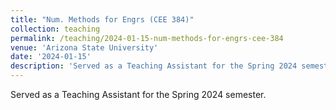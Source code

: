 ```yaml
---
title: "Num. Methods for Engrs (CEE 384)"
collection: teaching
permalink: /teaching/2024-01-15-num-methods-for-engrs-cee-384
venue: 'Arizona State University'
date: '2024-01-15'
description: 'Served as a Teaching Assistant for the Spring 2024 semester.'
---
```


Served as a Teaching Assistant for the Spring 2024 semester.
